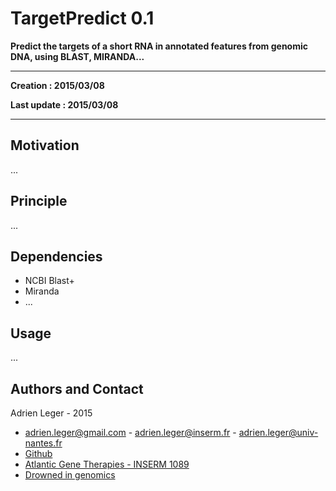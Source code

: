 # TargetPredict 0.1

**Predict the targets of a short RNA in annotated features from genomic DNA, using BLAST, MIRANDA...**

---

**Creation : 2015/03/08**

**Last update : 2015/03/08**

---

## Motivation

...

## Principle

...

## Dependencies

* NCBI Blast+
* Miranda
* ...

## Usage

...

## Authors and Contact

Adrien Leger - 2015

* <adrien.leger@gmail.com> - <adrien.leger@inserm.fr> - <adrien.leger@univ-nantes.fr>
* [Github](https://github.com/a-slide)
* [Atlantic Gene Therapies - INSERM 1089](http://www.atlantic-gene-therapies.fr/)
* [Drowned in genomics](http://a-slide.github.io/)
